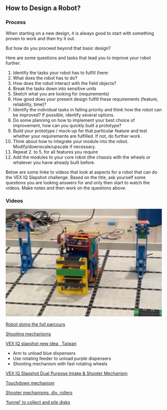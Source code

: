 ## How to Design a Robot?

### Process
When starting on a new design, it is always good to start with something proven to work and then try it out. 

But how do you proceed beyond that basic design?

Here are some questions and tasks that lead you to improve your robot further.

1. Identify the tasks your robot has to fulfill (here: 
  1. What does the robot has to do?
  2. How does the robot interact with the field objects? 
  3. Break the tasks down into sensitive units
  4. Sketch what you are looking for (requirements)
  5. How good does your present design fulfill these requirements (feature, reliability, 
time)?
2. Identify the individual tasks in falling priority and think how the robot can be improved? If possible, identify several options.
3. Do some planning on how to implement your best choice of improvement, how can you quickly built a prototype?
4. Build your prototype / mock-up for that particular feature and test whether your requiremente are fulfilled. If not, do further work.
5. Think about how to integrate your module into the robot. Modify/downscale/upscale if necessary.
6. Repeat 2. to 5. for all features you require
7. Add the modules to your core robot (the chassis with the wheels or whatever you havw already built before.

Below are some linke to videos that look at aspects for a robot that can do the VEX IQ Slapshot challenge. Based on the title, ask yourself some
questions you are looking answers for and only then start to watch the videos. Make notes and then work on the questions above.

### Videos

![Empty the Yellow Dispenser](/assets/221208-Slapshot-Yellow-Dispenser.png)

[Robot doing the full parcours](https://youtu.be/6iC4Mk1JVLk)


[Shooting mechanisms](https://youtu.be/-InRgi0V-QA)

[VEX IQ slapshot new idea , Taiwan](https://youtu.be/ejnyE8S7IQk)
- Arm to unload blue dispensers
- Use rotating feeder to unload purple dispensers
- Shooting mechanism with fast rotating wheels

[VEX IQ Slapshot Dual Purpose Intake & Shooter Mechanism](https://youtu.be/1LOgFoZXZL0)

[Touchdown mechanism](https://youtu.be/7Pnu3Zpb3Lw)

[Shooter mechanisms, div. rollers](https://youtu.be/pi5CjlOsS8Q)

[‘funnel’ to collect and pile disks](https://youtu.be/YpifdtbLjm8)

